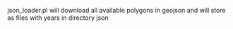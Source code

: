 json_loader.pl will download all available polygons in geojson and will store as files with years in directory json
